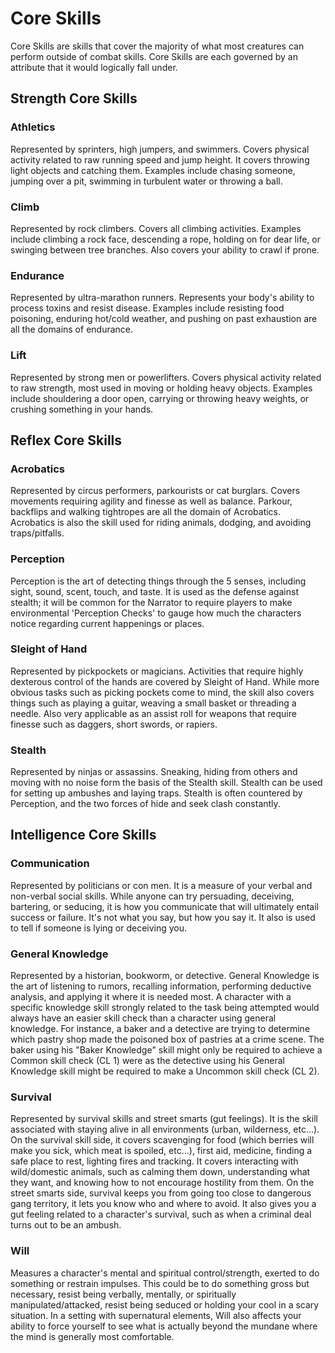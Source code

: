 # Core Skills

Core Skills are skills that cover the majority of what most creatures can perform outside of combat skills. Core Skills are each governed by an attribute that it would logically fall under.

## Strength Core Skills

### Athletics

Represented by sprinters, high jumpers, and swimmers. Covers physical activity related to raw running speed and jump height. It covers throwing light objects and catching them. Examples include chasing someone, jumping over a pit, swimming in turbulent water or throwing a ball.

### Climb

Represented by rock climbers. Covers all climbing activities. Examples include climbing a rock face, descending a rope, holding on for dear life, or swinging between tree branches. Also covers your ability to crawl if prone.

### Endurance

Represented by ultra-marathon runners. Represents your body's ability to process toxins and resist disease. Examples include resisting food poisoning, enduring hot/cold weather, and pushing on past exhaustion are all the domains of endurance.

### Lift

Represented by strong men or powerlifters. Covers physical activity related to raw strength, most used in moving or holding heavy objects. Examples include shouldering a door open, carrying or throwing heavy weights, or crushing something in your hands.

## Reflex Core Skills

### Acrobatics

Represented by circus performers, parkourists or cat burglars. Covers movements requiring agility and finesse as well as balance. Parkour, backflips and walking tightropes are all the domain of Acrobatics. Acrobatics is also the skill used for riding animals, dodging, and avoiding traps/pitfalls.

### Perception

Perception is the art of detecting things through the 5 senses, including sight, sound, scent, touch, and taste. It is used as the defense against stealth; it will be common for the Narrator to require players to make environmental 'Perception Checks' to gauge how much the characters notice regarding current happenings or places.

### Sleight of Hand

Represented by pickpockets or magicians. Activities that require highly dexterous control of the hands are covered by Sleight of Hand. While more obvious tasks such as picking pockets come to mind, the skill also covers things such as playing a guitar, weaving a small basket or threading a needle. Also very applicable as an assist roll for weapons that require finesse such as daggers, short swords, or rapiers.

### Stealth

Represented by ninjas or assassins. Sneaking, hiding from others and moving with no noise form the basis of the Stealth skill. Stealth can be used for setting up ambushes and laying traps. Stealth is often countered by Perception, and the two forces of hide and seek clash constantly.

## Intelligence Core Skills

### Communication

Represented by politicians or con men. It is a measure of your verbal and non-verbal social skills. While anyone can try persuading, deceiving, bartering, or seducing, it is how you communicate that will ultimately entail success or failure. It's not what you say, but how you say it. It also is used to tell if someone is lying or deceiving you.

### General Knowledge

Represented by a historian, bookworm, or detective. General Knowledge is the art of listening to rumors, recalling information, performing deductive analysis, and applying it where it is needed most. A character with a specific knowledge skill strongly related to the task being attempted would always have an easier skill check than a character using general knowledge. For instance, a baker and a detective are trying to determine which pastry shop made the poisoned box of pastries at a crime scene. The baker using his "Baker Knowledge" skill might only be required to achieve a Common skill check (CL 1) were as the detective using his General Knowledge skill might be required to make a Uncommon skill check (CL 2).

### Survival

Represented by survival skills and street smarts (gut feelings). It is the skill associated with staying alive in all environments (urban, wilderness, etc...). On the survival skill side, it covers scavenging for food (which berries will make you sick, which meat is spoiled, etc...), first aid, medicine, finding a safe place to rest, lighting fires and tracking. It covers interacting with wild/domestic animals, such as calming them down, understanding what they want, and knowing how to not encourage hostility from them. On the street smarts side, survival keeps you from going too close to dangerous gang territory, it lets you know who and where to avoid. It also gives you a gut feeling related to a character's survival, such as when a criminal deal turns out to be an ambush.

### Will

Measures a character's mental and spiritual control/strength, exerted to do something or restrain impulses. This could be to do something gross but necessary, resist being verbally, mentally, or spiritually manipulated/attacked, resist being seduced or holding your cool in a scary situation. In a setting with supernatural elements, Will also affects your ability to force yourself to see what is actually beyond the mundane where the mind is generally most comfortable.
